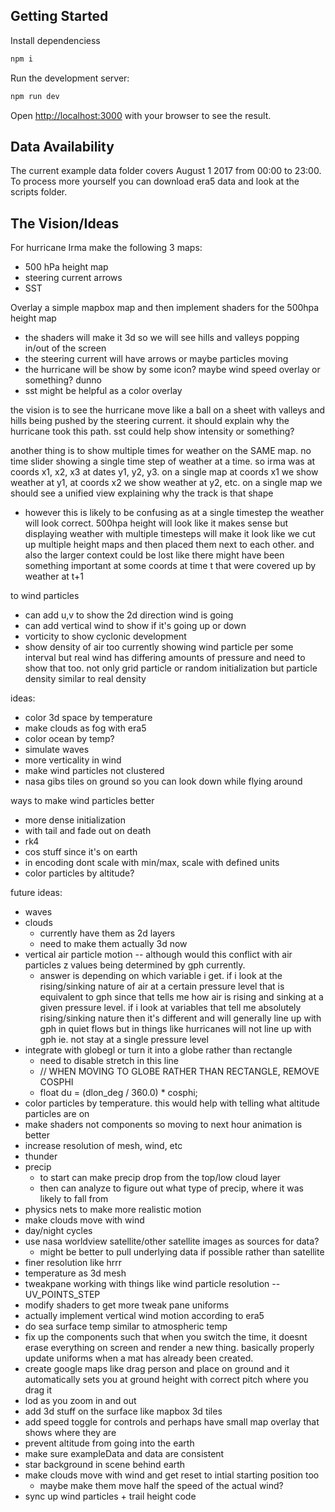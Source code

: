 ## Getting Started
Install dependenciess
```bash
npm i
```

Run the development server:

```bash
npm run dev
```

Open [http://localhost:3000](http://localhost:3000) with your browser to see the result.

## Data Availability
The current example data folder covers August 1 2017 from 00:00 to 23:00. To process more yourself you can download era5 data and look at the scripts folder. 

## The Vision/Ideas
For hurricane Irma make the following 3 maps:
- 500 hPa height map
- steering current arrows
- SST

Overlay a simple mapbox map and then implement shaders for the 500hpa height map
- the shaders will make it 3d so we will see hills and valleys popping in/out of the screen
- the steering current will have arrows or maybe particles moving 
- the hurricane will be show by some icon? maybe wind speed overlay or something? dunno
- sst might be helpful as a color overlay

the vision is to see the hurricane move like a ball on a sheet with valleys and hills being pushed by the steering current. it should explain why the hurricane took this path. sst could help show intensity or something?

another thing is to show multiple times for weather on the SAME map. no time slider showing a single time step of weather at a time. so irma was at coords x1, x2, x3 at dates y1, y2, y3. on a single map at coords x1 we show weather at y1, at coords x2 we show weather at y2, etc. on a single map we should see a unified view explaining why the track is that shape
- however this is likely to be confusing as at a single timestep the weather will look correct. 500hpa height will look like it makes sense but displaying weather with multiple timesteps will make it look like we cut up multiple height maps and then placed them next to each other. and also the larger context could be lost like there might have been something important at some coords at time t that were covered up by weather at t+1

to wind particles
- can add u,v to show the 2d direction wind is going
- can add vertical wind to show if it's going up or down
- vorticity to show cyclonic development
- show density of air too currently showing wind particle per some interval but real wind has differing amounts of pressure and need to show that too. not only grid particle or random initialization but particle density similar to real density

ideas:
- color 3d space by temperature
- make clouds as fog with era5
- color ocean by temp?
- simulate waves 
- more verticality in wind
- make wind particles not clustered
- nasa gibs tiles on ground so you can look down while flying around

ways to make wind particles better
- more dense initialization
- with tail and fade out on death
- rk4
- cos stuff since it's on earth
- in encoding dont scale with min/max, scale with defined units
- color particles by altitude?

future ideas:
- waves
- clouds
    - currently have them as 2d layers
    - need to make them actually 3d now
- vertical air particle motion -- although would this conflict with air particles z values being determined by gph currently. 
    - answer is depending on which variable i get. if i look at the rising/sinking nature of air at a certain pressure level that is equivalent to gph since that tells me how air is rising and sinking at a given pressure level. if i look at variables that tell me absolutely rising/sinking nature then it's different and will generally line up with gph in quiet flows but in things like hurricanes will not line up with gph ie. not stay at a single pressure level
- integrate with globegl or turn it into a globe rather than rectangle
    - need to disable stretch in this line
    - // WHEN MOVING TO GLOBE RATHER THAN RECTANGLE, REMOVE COSPHI
    - float du = (dlon_deg / 360.0) * cosphi;
- color particles by temperature. this would help with telling what altitude particles are on
- make shaders not components so moving to next hour animation is better
- increase resolution of mesh, wind, etc
- thunder
- precip
    - to start can make precip drop from the top/low cloud layer
    - then can analyze to figure out what type of precip, where it was likely to fall from
- physics nets to make more realistic motion
- make clouds move with wind
- day/night cycles
- use nasa worldview satellite/other satellite images as sources for data?
    - might be better to pull underlying data if possible rather than satellite
- finer resolution like hrrr
- temperature as 3d mesh
- tweakpane working with things like wind particle resolution -- UV_POINTS_STEP
- modify shaders to get more tweak pane uniforms
- actually implement vertical wind motion according to era5
- do sea surface temp similar to atmospheric temp
- fix up the components such that when you switch the time, it doesnt erase everything on screen and render a new thing. basically properly update uniforms when a mat has already been created.
- create google maps like drag person and place on ground and it automatically sets you at ground height with correct pitch where you drag it
- lod as you zoom in and out
- add 3d stuff on the surface like mapbox 3d tiles
- add speed toggle for controls and perhaps have small map overlay that shows where they are
- prevent altitude from going into the earth
- make sure exampleData and data are consistent
- star background in scene behind earth 
- make clouds move with wind and get reset to intial starting position too
    - maybe make them move half the speed of the actual wind?
- sync up wind particles + trail height code